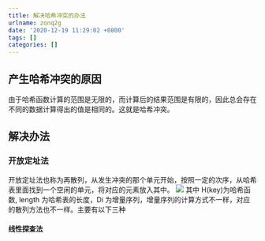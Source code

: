 ```yaml
---
title: 解决哈希冲突的办法
urlname: zonq2g
date: '2020-12-19 11:29:02 +0800'
tags: []
categories: []
---
```


## 产生哈希冲突的原因

由于哈希函数计算的范围是无限的，而计算后的结果范围是有限的，因此总会存在不同的数据计算得出的值是相同的。这就是哈希冲突。

## 解决办法

### 开放定址法

开放定址法也称为再散列，从发生冲突的那个单元开始，按照一定的次序，从哈希表里面找到一个空闲的单元，将对应的元素放入其中。
![](/images/f338bfcac34e7f2121c9b9eee64efede.svg)
其中 H(key)为哈希函数, length 为哈希表的长度，Di 为增量序列，增量序列的计算方式不一样，对应的散列方法也不一样。主要有以下三种

#### 线性探查法

###
